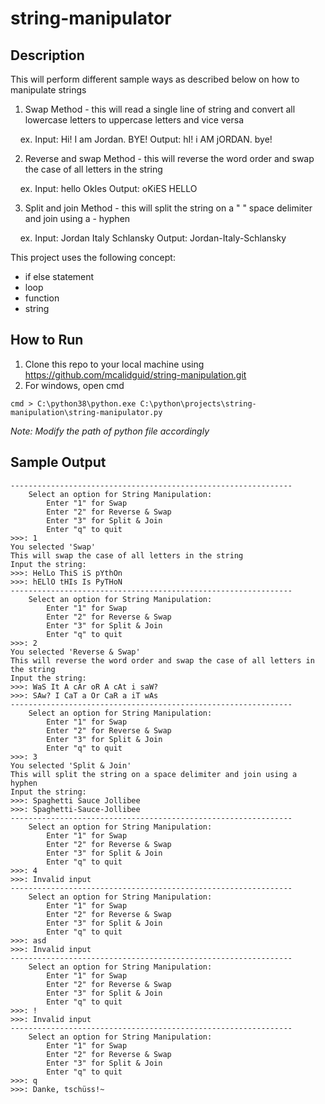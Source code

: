 # string-manipulator

## Description
This will perform different sample ways as described below on how to manipulate strings 
1. Swap Method - this will read a single line of string and convert all lowercase letters to uppercase letters and vice versa

&nbsp;&nbsp;&nbsp;&nbsp;ex.
    Input:  Hi! I am Jordan. BYE!
    Output: hI! i AM jORDAN. bye!

2. Reverse and swap Method - this will reverse the word order and swap the case of all letters in the string

&nbsp;&nbsp;&nbsp;&nbsp;ex.
    Input:  hello OkIes
    Output: oKiES HELLO

3. Split and join Method - this will split the string on a " " space delimiter and join using a - hyphen

&nbsp;&nbsp;&nbsp;&nbsp;ex.
    Input:  Jordan Italy Schlansky
    Output: Jordan-Italy-Schlansky

This project uses the following concept:
* if else statement
* loop
* function
* string

## How to Run
1. Clone this repo to your local machine using https://github.com/mcalidguid/string-manipulation.git
2. For windows, open cmd
```
cmd > C:\python38\python.exe C:\python\projects\string-manipulation\string-manipulator.py
```
_Note: Modify the path of python file accordingly_

## Sample Output
```
---------------------------------------------------------------
    Select an option for String Manipulation:
        Enter "1" for Swap
        Enter "2" for Reverse & Swap
        Enter "3" for Split & Join
        Enter "q" to quit
>>>: 1
You selected 'Swap'
This will swap the case of all letters in the string
Input the string:
>>>: HelLo ThiS iS pYthOn
>>>: hELlO tHIs Is PyTHoN
---------------------------------------------------------------
    Select an option for String Manipulation:
        Enter "1" for Swap
        Enter "2" for Reverse & Swap
        Enter "3" for Split & Join
        Enter "q" to quit
>>>: 2
You selected 'Reverse & Swap'
This will reverse the word order and swap the case of all letters in the string
Input the string:
>>>: WaS It A cAr oR A cAt i saW?
>>>: SAw? I CaT a Or CaR a iT wAs
---------------------------------------------------------------
    Select an option for String Manipulation:
        Enter "1" for Swap
        Enter "2" for Reverse & Swap
        Enter "3" for Split & Join
        Enter "q" to quit
>>>: 3
You selected 'Split & Join'
This will split the string on a space delimiter and join using a hyphen
Input the string:
>>>: Spaghetti Sauce Jollibee
>>>: Spaghetti-Sauce-Jollibee
---------------------------------------------------------------
    Select an option for String Manipulation:
        Enter "1" for Swap
        Enter "2" for Reverse & Swap
        Enter "3" for Split & Join
        Enter "q" to quit
>>>: 4
>>>: Invalid input
---------------------------------------------------------------
    Select an option for String Manipulation:
        Enter "1" for Swap
        Enter "2" for Reverse & Swap
        Enter "3" for Split & Join
        Enter "q" to quit
>>>: asd
>>>: Invalid input
---------------------------------------------------------------
    Select an option for String Manipulation:
        Enter "1" for Swap
        Enter "2" for Reverse & Swap
        Enter "3" for Split & Join
        Enter "q" to quit
>>>: !
>>>: Invalid input
---------------------------------------------------------------
    Select an option for String Manipulation:
        Enter "1" for Swap
        Enter "2" for Reverse & Swap
        Enter "3" for Split & Join
        Enter "q" to quit
>>>: q
>>>: Danke, tschüss!~
```